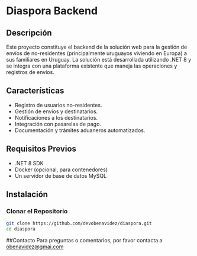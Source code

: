 # Diaspora Backend

## Descripción

Este proyecto constituye el backend de la solución web para la gestión de envíos de no-residentes (principalmente uruguayos viviendo en Europa) a sus familiares en Uruguay. La solución está desarrollada utilizando .NET 8 y se integra con una plataforma existente que maneja las operaciones y registros de envíos.

## Características

- Registro de usuarios no-residentes.
- Gestión de envíos y destinatarios.
- Notificaciones a los destinatarios.
- Integración con pasarelas de pago.
- Documentación y trámites aduaneros automatizados.

## Requisitos Previos

- .NET 8 SDK
- Docker (opcional, para contenedores)
- Un servidor de base de datos MySQL

## Instalación

### Clonar el Repositorio

```bash
git clone https://github.com/devobenavidez/diaspora.git
cd diaspora
```

##Contacto
Para preguntas o comentarios, por favor contacta a obenavidez@gmai.com
